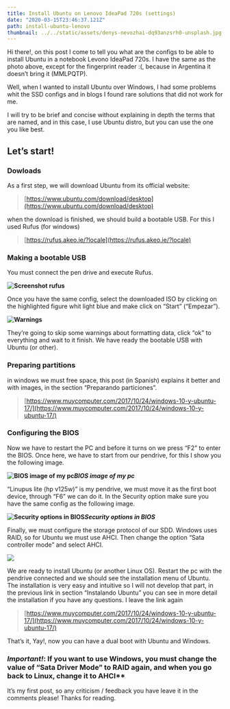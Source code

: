 ```yaml
---
title: Install Ubuntu on Lenovo IdeaPad 720s (settings)
date: "2020-03-15T23:46:37.121Z"
path: install-ubuntu-lenovo
thumbnail: ../../static/assets/denys-nevozhai-dq93anzsrh0-unsplash.jpg
---
```


Hi there!, on this post I come to tell you what are the configs to be able to install Ubuntu in a notebook Levono IdeaPad 720s. I have the same as the photo above, except for the fingerprint reader :(, because in Argentina it doesn’t bring it (MMLPQTP).

Well, when I wanted to install Ubuntu over Windows, I had some problems whit the SSD configs and in blogs I found rare solutions that did not work for me.

I will try to be brief and concise without explaining in depth the terms that are named, and in this case, I use Ubuntu distro, but you can use the one you like best.

## Let’s start!

### Dowloads

As a first step, we will download Ubuntu from its official website:

> [https://www.ubuntu.com/download/desktop](https://www.ubuntu.com/download/desktop)

when the download is finished, we should build a bootable USB. For this I used Rufus (for windows)

> [https://rufus.akeo.ie/?locale](https://rufus.akeo.ie/?locale)

### Making a bootable USB

You must connect the pen drive and execute Rufus.

**![Screenshot rufus](https://cdn-images-1.medium.com/max/2000/1*DYSPRx1QD_vHyxwcRe-xDA.png)**

Once you have the same config, select the downloaded ISO by clicking on the highlighted figure whit light blue and make click on “Start” (“Empezar”).

**![Warnings](https://cdn-images-1.medium.com/max/2000/1*ZnMdLc9Je1BG-aj2YyEOtQ.png)**

They’re going to skip some warnings about formatting data, click “ok” to everything and wait to it finish. We have ready the bootable USB with Ubuntu (or other).

### Preparing partitions

in windows we must free space, this post (in Spanish) explains it better and with images, in the section “Preparando particiones”.

> [https://www.muycomputer.com/2017/10/24/windows-10-y-ubuntu-17/](https://www.muycomputer.com/2017/10/24/windows-10-y-ubuntu-17/)

### Configuring the BIOS

Now we have to restart the PC and before it turns on we press “F2” to enter the BIOS. Once here, we have to start from our pendrive, for this I show you the following image.

**![BIOS image of my pc](https://cdn-images-1.medium.com/max/8320/1*OJ-pm4iJ7c_0s5Ku0znfRg.jpeg)_BIOS image of my pc_**

“Linupus lite (hp v125w)” is my pendrive, we must move it as the first boot device, through “F6” we can do it. In the Security option make sure you have the same config as the following image.

**![Security options in BIOS](https://cdn-images-1.medium.com/max/8320/1*mRhpo6jzn3Y00V54pcfsRg.jpeg)_Security options in BIOS_**

Finally, we must configure the storage protocol of our SDD. Windows uses RAID, so for Ubuntu we must use AHCI. Then change the option “Sata controller mode” and select AHCI.

![](https://cdn-images-1.medium.com/max/8320/1*RT1bLJA4snHN7lxrJCuo7g.jpeg)

We are ready to install Ubuntu (or another Linux OS). Restart the pc with the pendrive connected and we should see the installation menu of Ubuntu. The installation is very easy and intuitive so I will not develop that part, in the previous link in section “Instalando Ubuntu” you can see in more detail the installation if you have any questions. I leave the link again

> [https://www.muycomputer.com/2017/10/24/windows-10-y-ubuntu-17/](https://www.muycomputer.com/2017/10/24/windows-10-y-ubuntu-17/)

That’s it, Yay!, now you can have a dual boot with Ubuntu and Windows.

### _Important!_: If you want to use Windows, you must change the value of “Sata Driver Mode” to RAID again, and when you go back to Linux, change it to AHCI\*\*

It’s my first post, so any criticism / feedback you have leave it in the comments please! Thanks for reading.
